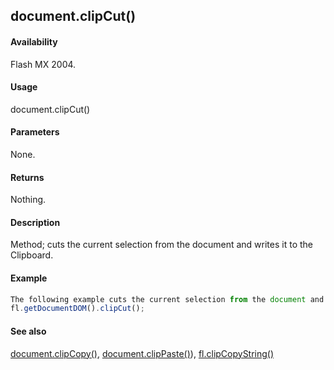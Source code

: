 ## document.clipCut()

#### Availability

Flash MX 2004.

#### Usage

document.clipCut()

#### Parameters

None.

#### Returns

Nothing.

#### Description

Method; cuts the current selection from the document and writes it to the Clipboard.

#### Example

```javascript
The following example cuts the current selection from the document and writes it to the Clipboard:
fl.getDocumentDOM().clipCut();

```
#### See also

[document.clipCopy()](#!AdobeDocs/developers-animatesdk-docs/master/Document_object/docume30.md), [document.clipPaste()](#!AdobeDocs/developers-animatesdk-docs/master/Document_object/docume32.md)), [fl.clipCopyString()](#!AdobeDocs/developers-animatesdk-docs/master/flash_object_(fl)/fl6.md)

<span id="document.clipPaste()" class="anchor"></span>
